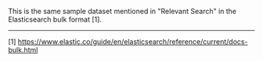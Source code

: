 This is the same sample dataset mentioned in "Relevant Search" in the Elasticsearch bulk format [1].

-------    
[1] https://www.elastic.co/guide/en/elasticsearch/reference/current/docs-bulk.html  